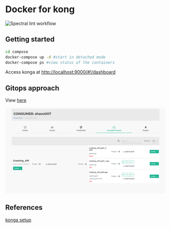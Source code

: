 # Docker for kong

![Spectral lint workflow](https://github.com/shavo007/docker-kong/workflows/Run%20Spectral%20on%20Pull%20Requests/badge.svg)

## Getting started

```bash
cd compose
docker-compose up -d #start in detached mode
docker-compose ps #view status of the containers
```

Access konga at <http://localhost:9000/#!/dashboard>

## Gitops approach

View [here](./gitops/README.md)

![Kong consumer](./gitops/kong_consumer.png)

## References
[konga setup](https://dev.to/vousmeevoyez/setup-kong-konga-part-2-dan)

